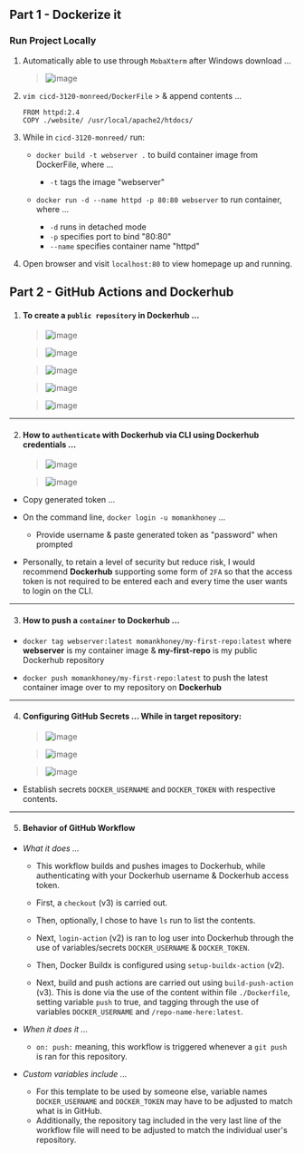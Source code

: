 ## Part 1 - Dockerize it 
### Run Project Locally
1. Automatically able to use through `MobaXterm` after Windows download ...

    > ![image](https://user-images.githubusercontent.com/97551273/201990740-d816f3d9-dabe-4630-909a-80842ccf9d90.png)

2. `vim cicd-3120-monreed/DockerFile` > & append contents ...

    ```
    FROM httpd:2.4
    COPY ./website/ /usr/local/apache2/htdocs/
    ```
3. While in `cicd-3120-monreed/` run:
    * `docker build -t webserver .` to build container image from DockerFile, where ...
    
        * `-t` tags the image "webserver" 
    * `docker run -d --name httpd -p 80:80 webserver` to run container, where ...
    
        * `-d` runs in detached mode
        * `-p` specifies port to bind "80:80"
        * `--name` specifies container name "httpd"
        
4. Open browser and visit `localhost:80` to view homepage up and running.


## Part 2 - GitHub Actions and Dockerhub

1. #### To create a `public repository` in Dockerhub ... 

    > ![image](https://user-images.githubusercontent.com/97551273/202257389-1cbc0e49-3d7c-47b9-97ee-c4743fe3ab3f.png)

    > ![image](https://user-images.githubusercontent.com/97551273/202257476-2be0ecd3-84c8-43e1-8292-2d22bd55eaf6.png)
    
    > ![image](https://user-images.githubusercontent.com/97551273/202257839-9ce40170-d6b7-4770-9618-2e3fee925ce9.png)

    > ![image](https://user-images.githubusercontent.com/97551273/202257558-1c2d849f-2648-4af5-b1b5-6cb42549da62.png)

    > ![image](https://user-images.githubusercontent.com/97551273/202257616-bff818d2-1611-4864-8be1-e5ab456d8de2.png)
   
 ---

2. #### How to `authenticate` with Dockerhub via CLI using Dockerhub credentials ...

    > ![image](https://user-images.githubusercontent.com/97551273/202258168-32390020-c871-414f-882b-251bd39ff6c2.png)

    > ![image](https://user-images.githubusercontent.com/97551273/202258268-bf93758b-ef30-4336-9eb4-a1011b14e4a7.png)

  * Copy generated token ... 

  * On the command line, `docker login -u momankhoney` ...
      * Provide username & paste generated token as "password" when prompted    
  * Personally, to retain a level of security but reduce risk, I would recommend **Dockerhub** supporting some form of `2FA` so that the access token is not required to be entered each and every time the user wants to login on the CLI.  

---

3. #### How to push a `container` to Dockerhub ...
* `docker tag webserver:latest momankhoney/my-first-repo:latest` where **webserver** is my container image & **my-first-repo** is my public Dockerhub repository

* `docker push momankhoney/my-first-repo:latest` to push the latest container image over to my repository on **Dockerhub**

---

4. #### Configuring GitHub Secrets ... While in target repository: 

    > ![image](https://user-images.githubusercontent.com/97551273/202266191-a1459e09-7718-4dec-a60b-946b26012f16.png)

    > ![image](https://user-images.githubusercontent.com/97551273/202266461-8def93ec-4e15-44c6-8bf1-8d084404d839.png)

    > ![image](https://user-images.githubusercontent.com/97551273/202266628-8f60cd87-a6c2-4bfe-ae98-cd14749425c8.png)

  * Establish secrets `DOCKER_USERNAME` and `DOCKER_TOKEN` with respective contents. 

---

5. #### Behavior of GitHub Workflow
* *What it does ...*
    * This workflow builds and pushes images to Dockerhub, while authenticating with your Dockerhub username & Dockerhub access token.
    
    *  First, a `checkout` (v3) is carried out.  
    
    *  Then, optionally, I chose to have `ls` run to list the contents.
    
    *  Next, `login-action` (v2) is ran to log user into Dockerhub through the use of variables/secrets `DOCKER_USERNAME` & `DOCKER_TOKEN`.

    *  Then, Docker Buildx is configured using `setup-buildx-action` (v2). 

    *  Next, build and push actions are carried out using `build-push-action` (v3). This is done via the use of the content within file `./Dockerfile`, setting variable `push` to true, and tagging through the use of variables `DOCKER_USERNAME` and `/repo-name-here:latest`. 
* *When it does it ...*
    * `on: push:` meaning, this workflow is triggered whenever a `git push` is ran for this repository. 
    
* *Custom variables include ...* 

    * For this template to be used by someone else, variable names `DOCKER_USERNAME` and `DOCKER_TOKEN` may have to be adjusted to match what is in GitHub.
    * Additionally, the repository tag included in the very last line of the workflow file will need to be adjusted to match the individual user's repository. 
